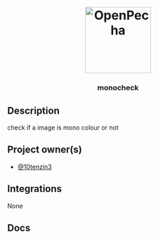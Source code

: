 
<h1 align="center">
  <br>
  <a href="https://openpecha.org"><img src="https://avatars.githubusercontent.com/u/82142807?s=400&u=19e108a15566f3a1449bafb03b8dd706a72aebcd&v=4" alt="OpenPecha" width="150"></a>
  <br>
</h1>

<!-- Replace with 1-sentence description about what this tool is or does.-->

<h3 align="center">monocheck</h3>

## Description

check if a image is mono colour or not

## Project owner(s)

<!-- Link to the repo owners' github profiles -->

- [@10tenzin3](https://github.com/tenzin3)

## Integrations

<!-- Add any intregrations here or delete `- []()` and write None-->

None
## Docs

<!-- Update the link to the docs -->

